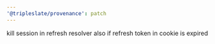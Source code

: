 ```yaml
---
'@tripleslate/provenance': patch
---
```


kill session in refresh resolver also if refresh token in cookie is expired

